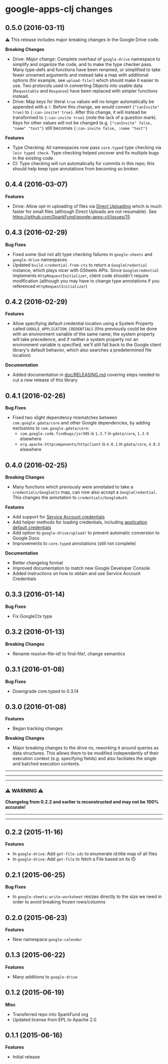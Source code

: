 # google-apps-clj changes

0.5.0 (2016-03-11)
------------------

:warning: This release includes major breaking changes in the Google Drive code.

**Breaking Changes**

* Drive: *Major change*: Complete overhaul of `google-drive` namespace to simplify and organize the code, and to make
the type checker pass.  Many type-defs and functions have been renamed, or simplified to take fewer unnamed arguments
and instead take a map with additional options (for example, see `upload-file!`) which should make it easier to use.
Two protocols used in converting Objects into usable data (`Requestable` and `Response`) have been replaced with
simpler functions instead.
* Drive: Map keys for literal `true` values will no longer automatically be appended with a `?`.  Before this change,
we would convert `{"canInvite" true}` to `{:can-invite? true}`.  After this change, it will instead be transformed
to `{:can-invite true}` (note the lack of a question mark).  Keys for other values will not be changed
(e.g. `{"canInvite" false, "name" "test"}` still becomes `{:can-invite false, :name "test"}`

**Features**

* Type Checking: All namespaces now pass `core.typed` type checking via `lein typed check`.  Type checking helped
uncover and fix multiple bugs in the existing code.
* CI: Type checking will run automatically for commits in this repo; this should help keep type annotations from
becoming so broken


0.4.4 (2016-03-07)
------------------

**Features**

* Drive: Allow opt-in uploading of files via [Direct Uploading](https://developers.google.com/api-client-library/java/google-api-java-client/media-upload#direct)
which is much faster for small files (although Direct Uploads are not resumable).  See https://github.com/SparkFund/google-apps-clj/issues/15


0.4.3 (2016-02-29)
------------------

**Bug Fixes**

* Fixed some (but not all) type checking failures in `google-sheets` and `google-drive` namespaces
* Updated `build-credential-from-ctx` to return a `GoogleCredential` instance, which plays nicer with GSheets APIs.
Since `GoogleCredential` implements `HttpRequestInitializer`, client code shouldn't require modification
(although you may have to change type annotations if you referenced `HttpRequestInitializer`)


0.4.2 (2016-02-29)
------------------

**Features**

* Allow specifying default credential location using a System Property called `GOOGLE_APPLICATION_CREDENTIALS`
(this previously could be done with an environment variable of the same name; the system property will take precedence,
and if neither a system property nor an environment variable is specified, we'll still fall back to the Google
client library's default behavior, which also searches a predetermined file location)

**Documentation**

* Added documentation in [doc/RELEASING.md](doc/RELEASING.md) covering steps needed to cut a new release of this library


0.4.1 (2016-02-26)
------------------

**Bug Fixes**

* Fixed two slight dependency mismatches between `com.google.gdata/core` and other
Google dependencies, by adding exclusions to `com.google.gdata/core`:
  - `com.google.code.findbugs/jsr305` is `1.3.7` in `gdata/core`, `1.3.9` elsewhere
  - `org.apache.httpcomponents/httpclient` is `4.0.1` in `gdata/core`, `4.0.3` elsewhere


0.4.0 (2016-02-25)
------------------

**Breaking Changes**

* Many functions which previously were annotated to take a `credentials/GoogleCtx` map,
can now also accept a `GoogleCredential`. This changes the annotation to `credentials/GoogleAuth`.

**Features**

* Add support for [Service Account credentials](https://developers.google.com/identity/protocols/OAuth2ServiceAccount)
* Add helper methods for loading credentials, including [application default credentials](https://developers.google.com/identity/protocols/application-default-credentials)
* Add option to `google-drive/upload!` to prevent automatic conversion to Google Docs
* Improvements to `core.typed` annotations (still not complete)

**Documentation**

* Better changelog format
* Improved documentation to match new Google Developer Console
* Added instructions on how to obtain and use Service Account Credentials


0.3.3 (2016-01-14)
----------------------------------------

**Bug Fixes**

* Fix GoogleCtx type


0.3.2 (2016-01-13)
----------------------------------------

**Breaking Changes**

* Rename resolve-file-id! to find-file!, change semantics


0.3.1 (2016-01-08)
----------------------------------------

**Bug Fixes**

* Downgrade core.typed to 0.3.14


0.3.0 (2016-01-08)
----------------------------------------

**Features**

* Began tracking changes

**Breaking Changes**

* Major breaking changes to the drive ns, reworking it around
  queries as data structures. This allows them to be modified
  independently of their execution context (e.g. specifying fields)
  and also faciliates the single and batched execution contexts.




--------------------------------------------------------------------------------
--------------------------------------------------------------------------------
--------------------------------------------------------------------------------

### :warning: **WARNING** :warning:

**Changelog from 0.2.2 and earlier is reconstructed and may not be 100% accurate!**

--------------------------------------------------------------------------------
--------------------------------------------------------------------------------


0.2.2 (2015-11-16)
----------------------------------------

**Features**

* In `google-drive`: Add `get-file-ids` to enumerate id:title map of all files
* In `google-drive`: Add `get-file` to fetch a File based on its ID


0.2.1 (2015-06-25)
----------------------------------------

**Bug Fixes**

* In `google-sheets`: `write-worksheet` resizes directly to the size we need
in order to avoid breaking frozen rows/columns


0.2.0 (2015-06-23)
----------------------------------------

**Features**

* New namespace `google-calendar`


0.1.3 (2015-06-22)
----------------------------------------

**Features**

* Many additions to `google-drive`


0.1.2 (2015-06-19)
----------------------------------------

**Misc**

* Transferred repo into SparkFund org
* Updated license from EPL to Apache 2.0


0.1.1 (2015-06-16)
----------------------------------------

**Features**

* Initial release
